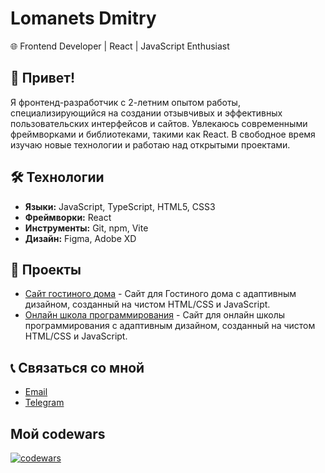 # Lomanets Dmitry
🌐 Frontend Developer | React | JavaScript Enthusiast

## 👋 Привет!
Я фронтенд-разработчик с 2-летним опытом работы, специализирующийся на создании отзывчивых и эффективных пользовательских интерфейсов и сайтов. Увлекаюсь современными фреймворками и библиотеками, такими как React. В свободное время изучаю новые технологии и работаю над открытыми проектами.

## 🛠 Технологии
- **Языки:** JavaScript, TypeScript, HTML5, CSS3
- **Фреймворки:** React
- **Инструменты:** Git, npm, Vite
- **Дизайн:** Figma, Adobe XD

## 🚀 Проекты
- [Сайт гостиного дома](https://github.com/Lomanets/guest_house) - Сайт для Гостиного дома с адаптивным дизайном, созданный на чистом HTML/CSS и JavaScript.
- [Онлайн школа программирования](https://github.com/Lomanets/codeoflogic) - Сайт для онлайн школы программирования с адаптивным дизайном, созданный на чистом HTML/CSS и JavaScript.


## 📞 Связаться со мной
- [Email](mailto:dimalomanec@gmail.com)
- [Telegram](https://t.me/DmitriyLom/)


## Мой codewars
[![codewars](https://www.codewars.com/users/Lomanets/badges/large)](https://www.codewars.com/users/Lomanets)   


